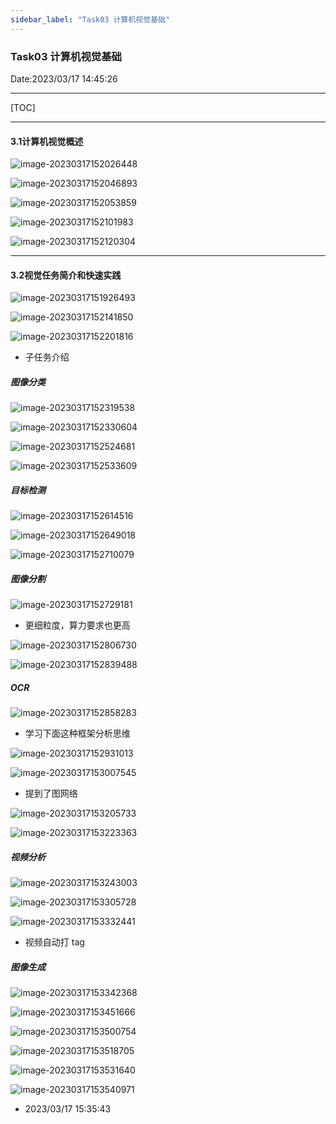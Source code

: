 ```yaml
---
sidebar_label: "Task03 计算机视觉基础"
---
```


### Task03 计算机视觉基础

Date:2023/03/17 14:45:26

------



[TOC]



------



#### 3.1计算机视觉概述

![image-20230317152026448](D:\TyporaTxt\PicCopy\image-20230317152026448.png)

![image-20230317152046893](D:\TyporaTxt\PicCopy\image-20230317152046893.png)

![image-20230317152053859](D:\TyporaTxt\PicCopy\image-20230317152053859.png)

![image-20230317152101983](D:\TyporaTxt\PicCopy\image-20230317152101983.png)

![image-20230317152120304](D:\TyporaTxt\PicCopy\image-20230317152120304.png)



------



#### 3.2视觉任务简介和快速实践

![image-20230317151926493](D:\TyporaTxt\PicCopy\image-20230317151926493.png)

![image-20230317152141850](D:\TyporaTxt\PicCopy\image-20230317152141850.png)

![image-20230317152201816](D:\TyporaTxt\PicCopy\image-20230317152201816.png)

* 子任务介绍

##### 图像分类

![image-20230317152319538](D:\TyporaTxt\PicCopy\image-20230317152319538.png)

![image-20230317152330604](D:\TyporaTxt\PicCopy\image-20230317152330604.png)

![image-20230317152524681](D:\TyporaTxt\PicCopy\image-20230317152524681.png)

![image-20230317152533609](D:\TyporaTxt\PicCopy\image-20230317152533609.png)

##### 目标检测

![image-20230317152614516](D:\TyporaTxt\PicCopy\image-20230317152614516.png)

![image-20230317152649018](D:\TyporaTxt\PicCopy\image-20230317152649018.png)

![image-20230317152710079](D:\TyporaTxt\PicCopy\image-20230317152710079.png)

##### 图像分割

![image-20230317152729181](D:\TyporaTxt\PicCopy\image-20230317152729181.png)

* 更细粒度，算力要求也更高

![image-20230317152806730](D:\TyporaTxt\PicCopy\image-20230317152806730.png)

![image-20230317152839488](D:\TyporaTxt\PicCopy\image-20230317152839488.png)

##### OCR

![image-20230317152858283](D:\TyporaTxt\PicCopy\image-20230317152858283.png)

* 学习下面这种框架分析思维

![image-20230317152931013](D:\TyporaTxt\PicCopy\image-20230317152931013.png)

![image-20230317153007545](D:\TyporaTxt\PicCopy\image-20230317153007545.png)

* 提到了图网络

![image-20230317153205733](D:\TyporaTxt\PicCopy\image-20230317153205733.png)

![image-20230317153223363](D:\TyporaTxt\PicCopy\image-20230317153223363.png)

##### 视频分析

![image-20230317153243003](D:\TyporaTxt\PicCopy\image-20230317153243003.png)

![image-20230317153305728](D:\TyporaTxt\PicCopy\image-20230317153305728.png)

![image-20230317153332441](D:\TyporaTxt\PicCopy\image-20230317153332441.png)

* 视频自动打 tag

##### 图像生成

![image-20230317153342368](D:\TyporaTxt\PicCopy\image-20230317153342368.png)

![image-20230317153451666](D:\TyporaTxt\PicCopy\image-20230317153451666.png)

![image-20230317153500754](D:\TyporaTxt\PicCopy\image-20230317153500754.png)

![image-20230317153518705](D:\TyporaTxt\PicCopy\image-20230317153518705.png)

![image-20230317153531640](D:\TyporaTxt\PicCopy\image-20230317153531640.png)

![image-20230317153540971](D:\TyporaTxt\PicCopy\image-20230317153540971.png)

* 2023/03/17 15:35:43























